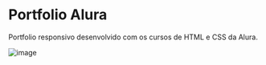 # Portfolio Alura
Portfolio responsivo desenvolvido com os cursos de HTML e CSS da Alura.

![image](https://github.com/giovanaperazzolo/portfolioAlura/assets/62448232/30932ccb-afbd-4d4f-8fe4-85a118d97f27)

